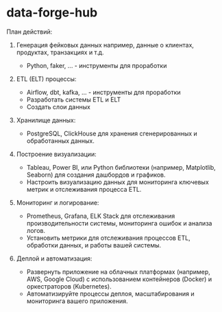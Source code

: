 # data-forge-hub

План действий:

1. Генерация фейковых данных например, данные о клиентах, продуктах, транзакциях и т.д.
    - Python, faker, ... - инструменты для проработки
   
3. ETL (ELT) процессы:
    - Airflow, dbt, kafka, ... - инструменты для проработки
    - Разработать системы ETL и ELT
    - Создать слои данных
   
3. Хранилище данных:
   - PostgreSQL, ClickHouse для хранения сгенерированных и обработанных данных.

4. Построение визуализации:
   - Tableau, Power BI, или Python библиотеки (например, Matplotlib, Seaborn) для создания дашбордов и графиков.
   - Настроить визуализацию данных для мониторинга ключевых метрик и отслеживания процесса ETL.

5. Мониторинг и логирование:
   - Prometheus, Grafana, ELK Stack для отслеживания производительности системы, мониторинга ошибок и анализа логов.
   - Установить метрики для отслеживания процессов ETL, обработки данных, и работы вашей системы.

6. Деплой и автоматизация:
   - Развернуть приложение на облачных платформах (например, AWS, Google Cloud) с использованием контейнеров (Docker) и оркестраторов (Kubernetes).
   - Автоматизируйте процессы деплоя, масштабирования и мониторинга вашего приложения.

